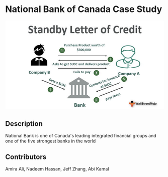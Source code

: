# National Bank of Canada Case Study
![](https://github.com/bleachevil/Classwork/blob/main/Standby-Letter-of-Credit.jpg?raw=true)
## Description
National Bank is one of Canada's leading integrated financial groups and one of the five strongest banks in the world
## Contributors
Amira Ali, Nadeem Hassan, Jeff Zhang, Abi Kamal
